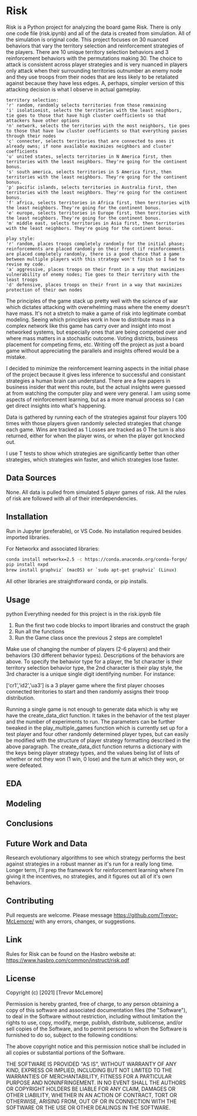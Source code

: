 # Risk

Risk is a Python project for analyzing the board game Risk. There is only one code file (risk.ipynb) and all of the data is created from simulation. All of the simulation is original code. This project focuses on 30 nuanced behaviors that vary the territory selection and reinforcement strategies of the players. There are 10 unique territory selection behaviors and 3 reinforcement behaviors with the permutations making 30. The choice to attack is consistent across player strategies and is very nuanced in players only attack when their surrounding territories outnumber an enemy node and they use troops from their nodes that are less likely to be retaliated against because they have less edges. A, perhaps, simpler version of this attacking decision is what I observe in actual gameplay.

```
territory selection: 
'r' random, randomly selects territories from those remaining
'i' isolationist, selects the territories with the least neighbors, tie goes to those that have high cluster coefficients so that attackers have other options
'n' network, selects the territories with the most neighbors, tie goes to those that have low cluster coefficients so that everything passes through their nodes
'c' connecter, selects territories that are connected to ones it already owns; if none available maximizes neighbors and cluster coefficients
'u' united states, selects territories in N America first, then territories with the least neighbors. They're going for the continent bonus.
's' south america, selects territories in S America first, then territories with the least neighbors. They're going for the continent bonus.
'p' pacific islands, selects territories in Australia first, then territories with the least neighbors. They're going for the continent bonus.
'f' africa, selects territories in Africa first, then territories with the least neighbors. They're going for the continent bonus.
'e' europe, selects territories in Europe first, then territories with the least neighbors. They're going for the continent bonus.
'm' middle east, selects territories in Asia first, then territories with the least neighbors. They're going for the continent bonus.

play style: 
'r' random, places troops completely randomly for the initial phase; reinforcements are placed randomly on their front (if reinforcements are placed completely randomly, there is a good chance that a game between multiple players with this strategy won't finish so I had to revise my code.
'a' aggressive, places troops on their front in a way that maximizes vulnerability of enemy nodes; Tie goes to their territory with the least troops
'd' defensive, places troops on their front in a way that maximizes protection of their own nodes
```

The principles of the game stack up pretty well with the science of war which dictates attacking with overwhelming mass where the enemy doesn't have mass. It's not a stretch to make a game of risk into legitimate combat modeling. Seeing which principles work in how to distribute mass in a complex network like this game has carry over and insight into most networked systems, but especially ones that are being competed over and where mass matters in a stochastic outcome. Voting districts, business placement for competing firms, etc. Writing off the project as just a board game without appreciating the parallels and insights offered would be a mistake.

I decided to minimize the reinforcement learning aspects in the initial phase of the project because it gives less inference to successful and consistant strategies a human brain can understand. There are a few papers in business insider that went this route, but the actual insights were guessed at from watching the computer play and were very general. I am using some aspects of reinforcement learning, but as a more manual process so I can get direct insights into what's happening.

Data is gathered by running each of the strategies against four players 100 times with those players given randomly selected strategies that change each game.
Wins are tracked as 1
Losses are tracked as 0
The turn is also returned, either for when the player wins, or when the player got knocked out.

I use T tests to show which strategies are significantly better than other strategies, which strategies win faster, and which strategies lose faster.

## Data Sources
None. All data is pulled from simulated 5 player games of risk. All the rules of risk are followed with all of their interdependencies. 

## Installation
Run in Jupyter (preferable), or VS Code. No installation required besides imported libraries.

For Networkx and associated libraries:
```bash
conda install networkx=2.5 -c https://conda.anaconda.org/conda-forge/
pip install nxpd
brew install graphviz` (macOS) or `sudo apt-get graphviz` (Linux)
```
All other libraries are straightforward conda, or pip installs.

## Usage

python
Everything needed for this project is in the risk.ipynb file
1. Run the first two code blocks to import libraries and construct the graph
2. Run all the functions
3. Run the Game class once the previous 2 steps are complete1

Make use of changing the number of players (2-6 players) and their behaviors (30 different behavior types). 
Descriptions of the behaviors are above. To specify the behavior type for a player, the 1st character is their territory selection behavior type, the 2nd character is their play style, the 3rd character is a unique single digit identifying number. For instance:

['cr1','id2','ua3'] is a 3 player game where the first player chooses connected territories to start and then randomly assigns their troop distribution.

Running a single game is not enough to generate data which is why we have the create_data_dict function. It takes in the behavior of the test player and the number of experiments to run. The parameters can be further tweaked in the play_multiple_games function which is currently set up for a test player and four other randomly determined player types, but can easily be modified with the structure of player strategy formatting described in the above paragraph. The create_data_dict function returns a dictionary with the keys being player strategy types, and the values being list of lists of whether or not they won (1 win, 0 lose) and the turn at which they won, or were defeated.


## EDA


## Modeling


## Conclusions


## Future Work and Data
Research evolutionary algorithms to see which strategy performs the best against strategies in a robust manner as it's run for a really long time. 
Longer term, I'll prep the framework for reinforcement learning where I'm giving it the incentives, no strategies, and it figures out all of it's own behaviors. 

## Contributing
Pull requests are welcome. Please message https://github.com/Trevor-McLemore/
with any errors, changes, or suggestions.

## Link
Rules for Risk can be found on the Hasbro website at:
https://www.hasbro.com/common/instruct/risk.pdf

## License
Copyright (c) [2021] [Trevor McLemore]

Permission is hereby granted, free of charge, to any person obtaining a copy
of this software and associated documentation files (the "Software"), to deal
in the Software without restriction, including without limitation the rights
to use, copy, modify, merge, publish, distribute, sublicense, and/or sell
copies of the Software, and to permit persons to whom the Software is
furnished to do so, subject to the following conditions:

The above copyright notice and this permission notice shall be included in all
copies or substantial portions of the Software.

THE SOFTWARE IS PROVIDED "AS IS", WITHOUT WARRANTY OF ANY KIND, EXPRESS OR
IMPLIED, INCLUDING BUT NOT LIMITED TO THE WARRANTIES OF MERCHANTABILITY,
FITNESS FOR A PARTICULAR PURPOSE AND NONINFRINGEMENT. IN NO EVENT SHALL THE
AUTHORS OR COPYRIGHT HOLDERS BE LIABLE FOR ANY CLAIM, DAMAGES OR OTHER
LIABILITY, WHETHER IN AN ACTION OF CONTRACT, TORT OR OTHERWISE, ARISING FROM,
OUT OF OR IN CONNECTION WITH THE SOFTWARE OR THE USE OR OTHER DEALINGS IN THE
SOFTWARE.
